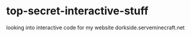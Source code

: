 # top-secret-interactive-stuff
looking into interactive code for my website dorkside.serveminecraft.net
